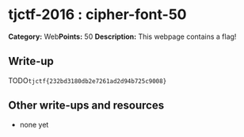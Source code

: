 # tjctf-2016 : cipher-font-50

**Category:** Web**Points:** 50
**Description:** This webpage contains a flag!

## Write-up

TODO`tjctf{232bd3180db2e7261ad2d94b725c9008}`

## Other write-ups and resources

* none yet